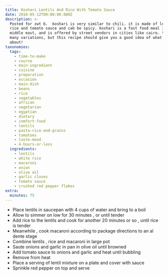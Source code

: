 ```yaml
---
title: Koshari Lentils And Rice With Tomato Sauce
date: 2010-05-12T00:00:00.000Z
description: >-
  Posted for zwt 6.  koshari is very similar to chili. it is made of lentils,
  rice and tomato sauce and cab be spicy. koshari is a fast food meal in the
  middle east, and is offered by street vendors in cities like cairo. there are
  many variations, but this recipe should give you a good idea of what it is all
  about!
taxonomies:
  tags:
    - time-to-make
    - course
    - main-ingredient
    - cuisine
    - preparation
    - occasion
    - main-dish
    - beans
    - rice
    - vegetables
    - african
    - vegetarian
    - egyptian
    - dietary
    - comfort-food
    - lentils
    - pasta-rice-and-grains
    - tomatoes
    - taste-mood
    - 4-hours-or-less
  ingredients:
    - lentils
    - white rice
    - macaroni
    - onion
    - olive oil
    - garlic cloves
    - tomato sauce
    - crushed red pepper flakes
extra:
  minutes: 75
---
```

 - Place lentils in saucepan with 4 cups of water and bring to a boil
 - Allow to simmer on low for 30 minutes , or until tender
 - Add rice to the lentils and cook for another 20 minutes or so , until rice is tender
 - Meanwhile , cook macaroni according to package directions to an al dente stage
 - Combine lentils , rice and macaroni in large pot
 - Saute onions and garlic in pan in olive oil until browned
 - Add tomato sauce to onions and garlic and heat until bubbling
 - Remove from heat
 - Place a serving of lentil mixture on a plate and cover with sauce
 - Sprinkle red pepper on top and serve
